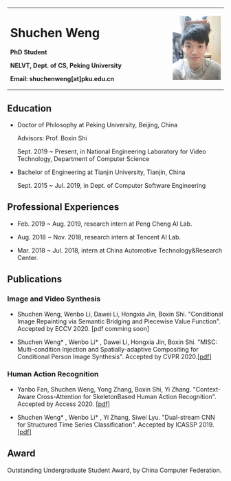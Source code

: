 <table border="0">
  <tr>
    <td width="75%">
      <h1>Shuchen Weng</h1>
      <p><b>PhD Student</b></p>
      <p><b>NELVT, Dept. of CS, Peking University</b></p>
      <p><b>Email: shuchenweng[at]pku.edu.cn</b></p>
    </td>
    <td width="25%">
      <img src="/photo.jpg" width="100%">
    </td>
  </tr>
</table>

## Education
- Doctor of Philosophy at Peking University, Beijing, China

  Advisors: Prof. Boxin Shi

  Sept. 2019 ~ Present, in National Engineering Laboratory for Video Technology, Department of Computer Science

- Bachelor of Engineering at Tianjin University,  Tianjin, China

  Sept. 2015 ~ Jul. 2019, in Dept. of Computer Software Engineering

## Professional Experiences
- Feb. 2019 ~ Aug. 2019, research intern at Peng Cheng AI Lab.

- Aug. 2018 ~ Nov. 2018, research intern at Tencent AI Lab.

- Mar. 2018 ~ Jul. 2018, intern at China Automotive Technology&Research Center.

## Publications
### Image and Video Synthesis
- Shuchen Weng, Wenbo Li, Dawei Li, Hongxia Jin, Boxin Shi. "Conditional Image Repainting via Semantic Bridging and Piecewise Value Function". Accepted by ECCV 2020. [pdf comming soon]

- Shuchen Weng\* , Wenbo Li\* , Dawei Li, Hongxia Jin, Boxin Shi. "MISC: Multi-condition Injection and Spatially-adaptive Compositing for Conditional Person Image Synthesis". Accepted by CVPR 2020.[[pdf]](https://openaccess.thecvf.com/content_CVPR_2020/papers/Weng_MISC_Multi-Condition_Injection_and_Spatially-Adaptive_Compositing_for_Conditional_Person_Image_CVPR_2020_paper.pdf)

### Human Action Recognition
- Yanbo Fan, Shuchen Weng, Yong Zhang, Boxin Shi, Yi Zhang. "Context-Aware Cross-Attention for SkeletonBased Human Action Recognition". Accepted by Access 2020. [[pdf]](https://ieeexplore.ieee.org/stamp/stamp.jsp?tp=&arnumber=8963933)

- Shuchen Weng\* , Wenbo Li\* , Yi Zhang, Siwei Lyu. "Dual-stream CNN for Structured Time Series Classification". Accepted by ICASSP 2019.[[pdf]](https://ieeexplore.ieee.org/stamp/stamp.jsp?tp=&arnumber=8682410)

## Award
Outstanding Undergraduate Student Award, by China Computer Federation.
